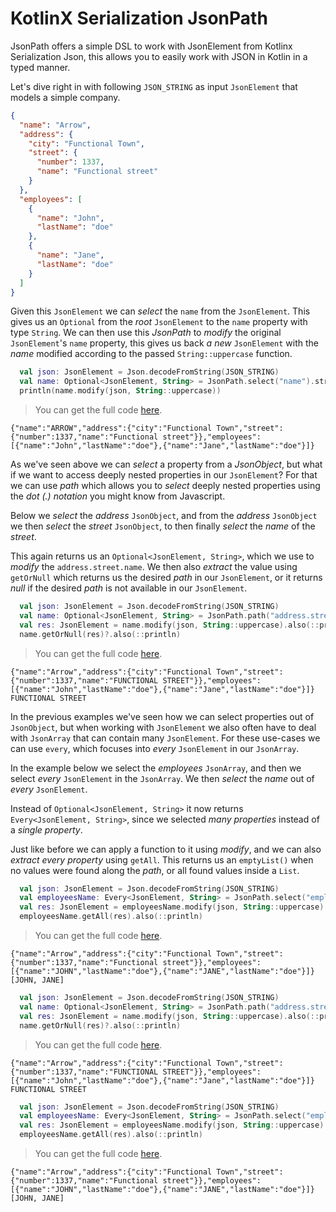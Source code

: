 # KotlinX Serialization JsonPath

JsonPath offers a simple DSL to work with JsonElement from Kotlinx Serialization Json,
this allows you to easily work with JSON in Kotlin in a typed manner.

Let's dive right in with following `JSON_STRING` as input `JsonElement` that models a simple company.

<!--- TEST_NAME ReadMeSpec --> 

```json
{
  "name": "Arrow",
  "address": {
    "city": "Functional Town",
    "street": {
      "number": 1337,
      "name": "Functional street"
    }
  },
  "employees": [
    {
      "name": "John",
      "lastName": "doe"
    },
    {
      "name": "Jane",
      "lastName": "doe"
    }
  ]
}
```

Given this `JsonElement` we can _select_ the `name` from the `JsonElement`.
This gives us an `Optional` from the _root_ `JsonElement` to the `name` property with type `String`. 
We can then use this _JsonPath_ to _modify_ the original `JsonElement`'s `name` property,
this gives us back _a new_ `JsonElement` with the _name_ modified according to the passed `String::uppercase` function.

<!--- INCLUDE
fun main(): Unit {
----- SUFFIX
}
-->
```kotlin
  val json: JsonElement = Json.decodeFromString(JSON_STRING)
  val name: Optional<JsonElement, String> = JsonPath.select("name").string
  println(name.modify(json, String::uppercase))
```
> You can get the full code [here](src/jvmTest/kotlin/example/example-readme-01.kt).

```text
{"name":"ARROW","address":{"city":"Functional Town","street":{"number":1337,"name":"Functional street"}},"employees":[{"name":"John","lastName":"doe"},{"name":"Jane","lastName":"doe"}]}
```

As we've seen above we can _select_ a property from a _JsonObject_,
but what if we want to access deeply nested properties in our `JsonElement`?
For that we can use _path_ which allows you to _select_ deeply nested properties using the _dot (.) notation_ you might know from Javascript.

Below we _select_ the _address_ `JsonObject`,
and from the _address_ `JsonObject` we then _select_ the _street_ `JsonObject`,
to then finally _select_ the _name_ of the _street_.

This again returns us an `Optional<JsonElement, String>`, which we use to _modify_ the `address.street.name`.
We then also _extract_ the value using `getOrNull` which returns us the desired _path_ in our `JsonElement`,
or it returns _null_ if the desired _path_ is not available in our `JsonElement`.

<!--- TEST -->

<!--- INCLUDE
fun main(): Unit {
----- SUFFIX
}
-->
```kotlin
  val json: JsonElement = Json.decodeFromString(JSON_STRING)
  val name: Optional<JsonElement, String> = JsonPath.path("address.street.name").string
  val res: JsonElement = name.modify(json, String::uppercase).also(::println)
  name.getOrNull(res)?.also(::println)
```
> You can get the full code [here](src/jvmTest/kotlin/example/example-readme-02.kt).

```text
{"name":"Arrow","address":{"city":"Functional Town","street":{"number":1337,"name":"FUNCTIONAL STREET"}},"employees":[{"name":"John","lastName":"doe"},{"name":"Jane","lastName":"doe"}]}
FUNCTIONAL STREET
```

In the previous examples we've seen how we can select properties out of `JsonObject`,
but when working with `JsonElement` we also often have to deal with `JsonArray` that can contain many `JsonElement`.
For these use-cases we can use `every`, which focuses into _every_ `JsonElement` in our `JsonArray`.

In the example below we select the _employees_ `JsonArray`,
and then we select _every_ `JsonElement` in the `JsonArray`.
We then _select_ the _name_ out of _every_ `JsonElement`.

Instead of `Optional<JsonElement, String>` it now returns `Every<JsonElement, String>`,
since we selected _many properties_ instead of a _single property_.

Just like before we can apply a function to it using _modify_,
and we can also _extract every property_ using `getAll`.
This returns us an `emptyList()` when no values were found along the _path_,
or all found values inside a `List`.

<!--- TEST -->

<!--- INCLUDE
fun main(): Unit {
----- SUFFIX
}
-->
```kotlin
  val json: JsonElement = Json.decodeFromString(JSON_STRING)
  val employeesName: Every<JsonElement, String> = JsonPath.select("employees").every.select("name").string
  val res: JsonElement = employeesName.modify(json, String::uppercase).also(::println)
  employeesName.getAll(res).also(::println)
```
> You can get the full code [here](src/jvmTest/kotlin/example/example-readme-03.kt).

```text
{"name":"Arrow","address":{"city":"Functional Town","street":{"number":1337,"name":"Functional street"}},"employees":[{"name":"JOHN","lastName":"doe"},{"name":"JANE","lastName":"doe"}]}
[JOHN, JANE]
```

<!--- TEST -->

<!--- INCLUDE
fun main(): Unit {
----- SUFFIX
}
-->
```kotlin
  val json: JsonElement = Json.decodeFromString(JSON_STRING)
  val name: Optional<JsonElement, String> = JsonPath.path("address.street.name").string
  val res: JsonElement = name.modify(json, String::uppercase).also(::println)
  name.getOrNull(res)?.also(::println)
```
> You can get the full code [here](src/jvmTest/kotlin/example/example-readme-02.kt).

```text
{"name":"Arrow","address":{"city":"Functional Town","street":{"number":1337,"name":"FUNCTIONAL STREET"}},"employees":[{"name":"John","lastName":"doe"},{"name":"Jane","lastName":"doe"}]}
FUNCTIONAL STREET
```

<!--- TEST -->

<!--- INCLUDE
fun main(): Unit {
----- SUFFIX
}
-->
```kotlin
  val json: JsonElement = Json.decodeFromString(JSON_STRING)
  val employeesName: Every<JsonElement, String> = JsonPath.select("employees").every.select("name").string
  val res: JsonElement = employeesName.modify(json, String::uppercase).also(::println)
  employeesName.getAll(res).also(::println)
```
> You can get the full code [here](src/jvmTest/kotlin/example/example-readme-03.kt).

```text
{"name":"Arrow","address":{"city":"Functional Town","street":{"number":1337,"name":"Functional street"}},"employees":[{"name":"JOHN","lastName":"doe"},{"name":"JANE","lastName":"doe"}]}
[JOHN, JANE]
```

<!--- TEST -->
